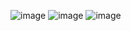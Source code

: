 ![image](https://user-images.githubusercontent.com/79637254/218329827-ddfd04a6-5d58-4e39-9abf-989d3174cf65.png)
![image](https://user-images.githubusercontent.com/79637254/218329840-1758d4a5-b35f-4a9a-a425-72357bb7913e.png)
![image](https://user-images.githubusercontent.com/79637254/218329854-0cbb6b76-fc54-46f0-b1ef-e430422f39ee.png)
